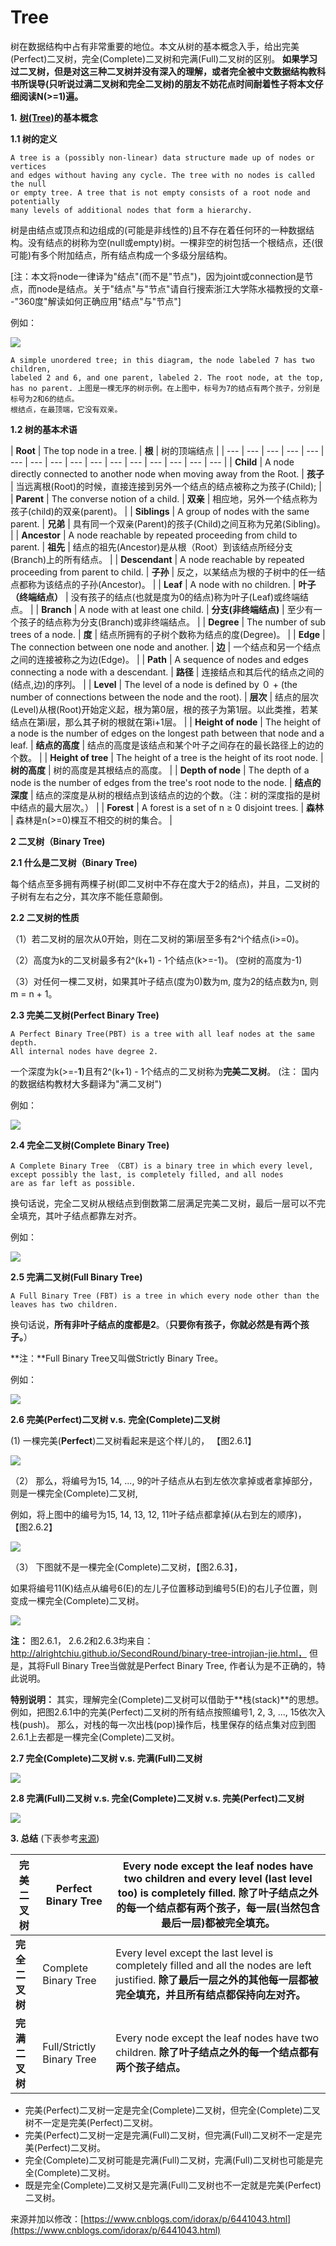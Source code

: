 # Tree

树在数据结构中占有非常重要的地位。本文从树的基本概念入手，给出完美\(Perfect\)二叉树，完全\(Complete\)二叉树和完满\(Full\)二叉树的区别。 **如果学习过二叉树，但是对这三种二叉树并没有深入的理解，或者完全被中文数据结构教科书所误导\(只听说过满二叉树和完全二叉树\)的朋友不妨花点时间耐着性子将本文仔细阅读N\(&gt;=1\)遍。**

**1.** [**树\(Tree\)**](https://en.wikipedia.org/wiki/Tree_%28data_structure%29)**的基本概念**

**1.1 树的定义**

```text
A tree is a (possibly non-linear) data structure made up of nodes or vertices 
and edges without having any cycle. The tree with no nodes is called the null 
or empty tree. A tree that is not empty consists of a root node and potentially 
many levels of additional nodes that form a hierarchy.
```

树是由结点或顶点和边组成的\(可能是非线性的\)且不存在着任何环的一种数据结构。没有结点的树称为空\(null或empty\)树。一棵非空的树包括一个根结点，还\(很可能\)有多个附加结点，所有结点构成一个多级分层结构。

\[注：本文将node一律译为"结点"\(而不是"节点"\)，因为joint或connection是节点，而node是结点。关于"结点"与"节点"请自行搜索浙江大学陈水福教授的文章--"360度"解读如何正确应用"结点"与"节点"\]

例如：

![](https://images2015.cnblogs.com/blog/1094457/201702/1094457-20170225102115945-363779980.png)

```text
A simple unordered tree; in this diagram, the node labeled 7 has two children, 
labeled 2 and 6, and one parent, labeled 2. The root node, at the top, 
has no parent. 上图是一棵无序的树示例。在上图中，标号为7的结点有两个孩子，分别是标号为2和6的结点。
根结点，在最顶端，它没有双亲。
```

**1.2 树的基本术语**

| **Root** | The top node in a tree. | **根** | 树的顶端结点 |
| --- | --- | --- | --- | --- | --- | --- | --- | --- | --- | --- | --- | --- | --- | --- | --- |
| **Child** | A node directly connected to another node when moving away from the Root. | **孩子** | 当远离根\(Root\)的时候，直接连接到另外一个结点的结点被称之为孩子\(Child\);  |
| **Parent** | The converse notion of a child. | **双亲** | 相应地，另外一个结点称为孩子\(child\)的双亲\(parent\)。 |
| **Siblings** | A group of nodes with the same parent. | **兄弟** | 具有同一个双亲\(Parent\)的孩子\(Child\)之间互称为兄弟\(Sibling\)。 |
| **Ancestor** | A node reachable by repeated proceeding from child to parent. | **祖先** | 结点的祖先\(Ancestor\)是从根（Root）到该结点所经分支\(Branch\)上的所有结点。 |
| **Descendant** | A node reachable by repeated proceeding from parent to child. | **子孙** | 反之，以某结点为根的子树中的任一结点都称为该结点的子孙\(Ancestor\)。 |
| **Leaf** | A node with no children. | **叶子（终端结点）** | 没有孩子的结点\(也就是度为0的结点\)称为叶子\(Leaf\)或终端结点。 |
| **Branch** | A node with at least one child. | **分支\(非终端结点\)** | 至少有一个孩子的结点称为分支\(Branch\)或非终端结点。 |
| **Degree** | The number of sub trees of a node. | **度** | 结点所拥有的子树个数称为结点的度\(Degree\)。 |
| **Edge** | The connection between one node and another. | **边** | 一个结点和另一个结点之间的连接被称之为边\(Edge\)。 |
| **Path** | A sequence of nodes and edges connecting a node with a descendant. | **路径** | 连接结点和其后代的结点之间的\(结点,边\)的序列。  |
| **Level** | The level of a node is defined by ０ + \(the number of connections between the node and the root\). | **层次** | 结点的层次\(Level\)从根\(Root\)开始定义起，根为第0层，根的孩子为第1层。以此类推，若某结点在第i层，那么其子树的根就在第i+1层。 |
| **Height of node** | The height of a node is the number of edges on the longest path between that node and a leaf. | **结点的高度** | 结点的高度是该结点和某个叶子之间存在的最长路径上的边的个数。  |
| **Height of tree** | The height of a tree is the height of its root node. | **树的高度** | 树的高度是其根结点的高度。  |
| **Depth of node**  | The depth of a node is the number of edges from the tree's root node to the node. | **结点的深度** | 结点的深度是从树的根结点到该结点的边的个数。（注：树的深度指的是树中结点的最大层次。） |
| **Forest** | A forest is a set of n ≥ 0 disjoint trees. | **森林** | 森林是n\(&gt;=0\)棵互不相交的树的集合。 |

**2 二叉树（Binary Tree\)**

**2.1 什么是二叉树（Binary Tree\)**

每个结点至多拥有两棵子树\(即二叉树中不存在度大于2的结点\)，并且，二叉树的子树有左右之分，其次序不能任意颠倒。

**2.2 二叉树的性质**

（1）若二叉树的层次从0开始，则在二叉树的第i层至多有2^i个结点\(i&gt;=0\)。

（2）高度为k的二叉树最多有2^\(k+1\) - 1个结点\(k&gt;=-1\)。 \(空树的高度为-1\)

（3）对任何一棵二叉树，如果其叶子结点\(度为0\)数为m, 度为2的结点数为n, 则m = n + 1。

**2.3 完美二叉树\(Perfect Binary Tree\)**

```text
A Perfect Binary Tree(PBT) is a tree with all leaf nodes at the same depth. 
All internal nodes have degree 2.
```

一个深度为k\(&gt;=-**1**\)且有2^\(k+1\) - 1个结点的二叉树称为**完美二叉树**。 \(注： 国内的数据结构教材大多翻译为"满二叉树"\)

例如：

![](https://images2015.cnblogs.com/blog/1094457/201702/1094457-20170225183610632-1388959691.png)

**2.4 完全二叉树\(Complete Binary Tree\)**  


```text
A Complete Binary Tree （CBT) is a binary tree in which every level, 
except possibly the last, is completely filled, and all nodes 
are as far left as possible.
```

换句话说，完全二叉树从根结点到倒数第二层满足完美二叉树，最后一层可以不完全填充，其叶子结点都靠左对齐。

例如：

![](https://images2015.cnblogs.com/blog/1094457/201702/1094457-20170225183236538-961758163.png)

**2.5 完满二叉树\(Full Binary Tree\)**

```text
A Full Binary Tree (FBT) is a tree in which every node other than the leaves has two children.
```

换句话说，**所有非叶子结点的度都是2**。（**只要你有孩子，你就必然是有两个孩子。**） 

**注：**Full Binary Tree又叫做Strictly Binary Tree。

例如：

![](https://images2015.cnblogs.com/blog/1094457/201702/1094457-20170225183305616-1864401342.png)

**2.6 完美\(Perfect\)二叉树 v.s.** **完全\(Complete\)二叉树**

\(1\) 一棵完美\(**Perfect**\)二叉树看起来是这个样儿的， 【图2.6.1】

![](https://images2015.cnblogs.com/blog/1094457/201702/1094457-20170225194740741-9886325.png)

（2） 那么，将编号为15, 14, ..., 9的叶子结点从右到左依次拿掉或者拿掉部分，则是一棵完全\(Complete\)二叉树,

例如，将上图中的编号为15, 14, 13, 12, 11叶子结点都拿掉\(从右到左的顺序\)， 【图2.6.2】

![](https://images2015.cnblogs.com/blog/1094457/201702/1094457-20170225194935460-153137074.png)

（3） 下图就不是一棵完全\(Complete\)二叉树，【图2.6.3】，

如果将编号11\(K\)结点从编号6\(E\)的左儿子位置移动到编号5\(E\)的右儿子位置，则变成一棵完全\(Complete\)二叉树。

![](https://images2015.cnblogs.com/blog/1094457/201702/1094457-20170225195252648-1767156678.png)

**注：** 图2.6.1， 2.6.2和2.6.3均来自：http://alrightchiu.github.io/SecondRound/binary-tree-introjian-jie.html， 但是，其将Full Binary Tree当做就是Perfect Binary Tree, 作者认为是不正确的，特此说明。

**特别说明：** 其实，理解完全\(Complete\)二叉树可以借助于**栈\(stack\)**的思想。 例如，把图2.6.1中的完美\(Perfect\)二叉树的所有结点按照编号1, 2, 3, ..., 15依次入栈\(push\)。 那么，对栈的每一次出栈\(pop\)操作后，栈里保存的结点集对应到图2.6.1上去都是一棵完全\(Complete\)二叉树。

**2.7 完全\(Complete\)二叉树 v.s. 完满\(Full\)二叉树**

![](https://images2015.cnblogs.com/blog/1094457/201702/1094457-20170225183951601-609950717.png)

**2.8 完满\(Full\)二叉树 v.s. 完全\(Complete\)二叉树 v.s. 完美\(Perfect\)二叉树**

![](https://images2015.cnblogs.com/blog/1094457/201702/1094457-20170225184451991-1942362001.png)

**3. 总结** \(下表参考[来源](http://stackoverflow.com/questions/12359660/difference-between-complete-binary-tree-strict-binary-tree-full-binary-tre)\)

| **完美二叉树** | Perfect Binary Tree | Every node except the leaf nodes have two children and every level \(last level too\) is completely filled. **除了叶子结点之外的每一个结点都有两个孩子，每一层\(当然包含最后一层\)都被完全填充。** |
| --- | --- | --- |
| **完全二叉树** | Complete Binary Tree | Every level except the last level is completely filled and all the nodes are left justified. **除了最后一层之外的其他每一层都被完全填充，并且所有结点都保持向左对齐。** |
| **完满二叉树** | Full/Strictly Binary Tree | Every node except the leaf nodes have two children. **除了叶子结点之外的每一个结点都有两个孩子结点。** |

* 完美\(Perfect\)二叉树一定是完全\(Complete\)二叉树，但完全\(Complete\)二叉树不一定是完美\(Perfect\)二叉树。
* 完美\(Perfect\)二叉树一定是完满\(Full\)二叉树，但完满\(Full\)二叉树不一定是完美\(Perfect\)二叉树。
* 完全\(Complete\)二叉树可能是完满\(Full\)二叉树，完满\(Full\)二叉树也可能是完全\(Complete\)二叉树。
* 既是完全\(Complete\)二叉树又是完满\(Full\)二叉树也不一定就是完美\(Perfect\)二叉树。

来源并加以修改：[https://www.cnblogs.com/idorax/p/6441043.html](https://www.cnblogs.com/idorax/p/6441043.html)

